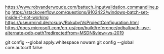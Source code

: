 https://www.robvanderwoude.com/battech_inputvalidation_commandline.php
https://stackoverflow.com/questions/9102422/windows-batch-set-inside-if-not-working
https://useurmind.de/rokuby/Rokuby/VsProjectConfiguration.html
https://docs.microsoft.com/en-us/cpp/build/reference/pdbaltpath-use-alternate-pdb-path?redirectedfrom=MSDN&view=vs-2019

git config --global apply.whitespace nowarn
git config --global core.autocrlf false